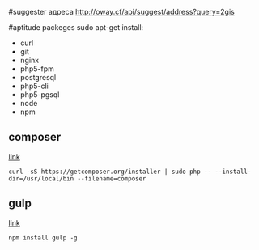 #suggester
адреса
http://oway.cf/api/suggest/address?query=2gis


#aptitude packeges
sudo apt-get install:

* curl 
* git
* nginx
* php5-fpm
* postgresql
* php5-cli 
* php5-pgsql
* node
* npm

## composer 

[link](https://www.digitalocean.com/community/tutorials/how-to-install-and-use-composer-on-ubuntu-14-04)

`curl -sS https://getcomposer.org/installer | sudo php -- --install-dir=/usr/local/bin --filename=composer`

## gulp 

[link](https://www.npmjs.com/package/gulp-install)

`npm install gulp -g`